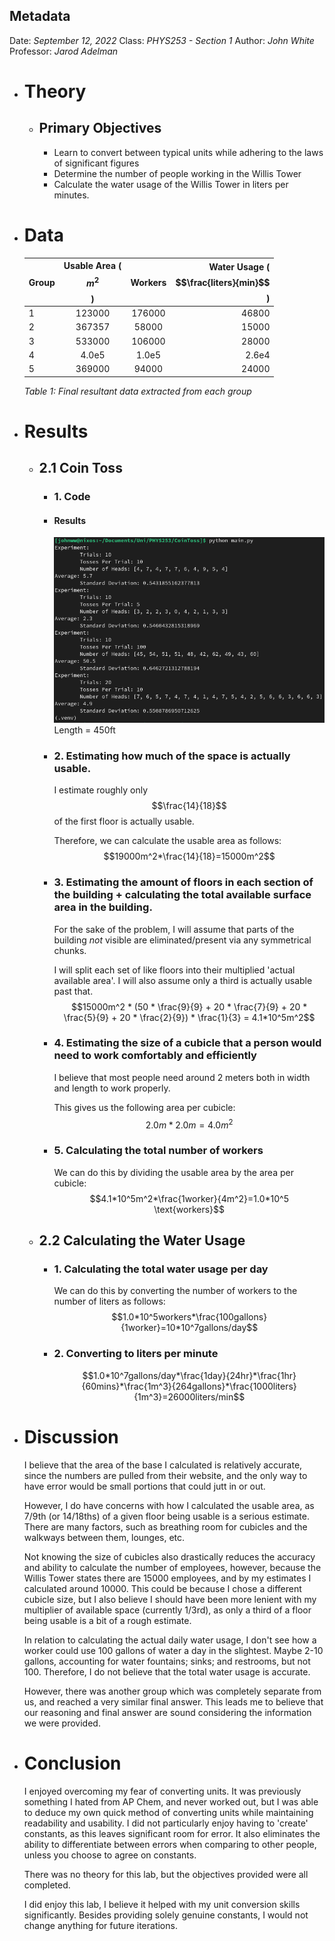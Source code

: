 ## Metadata
Date: *September 12, 2022*
Class: *PHYS253 - Section 1*
Author: *John White*
Professor: *Jarod Adelman*
- # Theory
	- ## Primary Objectives
	  * Learn to convert between typical units while adhering to the laws of significant figures
	  * Determine the number of people working in the Willis Tower
	  * Calculate the water usage of the Willis Tower in liters per minutes.
- # Data
  |Group|Usable Area ($$m^2$$)|Workers|Water Usage ($$\frac{liters}{min}$$)|
  |------|:------------------------:|:-------:|-------------------------------------:|
  |1|123000|176000|46800|
  |2|367357|58000|15000|
  |3|533000|106000|28000|
  |4|4.0e5|1.0e5|2.6e4|
  |5|369000|94000|24000|
  *Table 1: Final resultant data extracted from each group*
- # Results
	- ## 2.1 Coin Toss
		- ### 1. Code
		- #### Results
		  ![image.png](../assets/image_1695168961756_0.png) Length = 450ft
		- ### 2. Estimating how much of the space is actually usable. 
		  I estimate roughly only $$\frac{14}{18}$$ of the first floor is actually usable.
		  
		  Therefore, we can calculate the usable area as follows:
		  $$19000m^2*\frac{14}{18}=15000m^2$$
		- ### 3. Estimating the amount of floors in each section of the building + calculating the total available surface area in the building. 
		  
		  For the sake of the problem, I will assume that parts of the building *not* visible are eliminated/present via any symmetrical chunks.
		  
		  I will split each set of like floors into their multiplied 'actual available area'. I will also assume only a third is actually usable past that.
		  $$15000m^2 * (50 * \frac{9}{9} + 20 * \frac{7}{9} + 20 * \frac{5}{9} + 20 * \frac{2}{9}) * \frac{1}{3} = 4.1*10^5m^2$$
		- ### 4. Estimating the size of a cubicle that a person would need to work comfortably and efficiently
		  I believe that most people need around 2 meters both in width and length to work properly.
		  
		  This gives us the following area per cubicle:
		  $$2.0m*2.0m=4.0m^2$$
		- ### 5. Calculating the total number of workers
		  We can do this by dividing the usable area by the area per cubicle:
		  $$4.1*10^5m^2*\frac{1worker}{4m^2}=1.0*10^5 \text{workers}$$
	- ## 2.2 Calculating the Water Usage
		- ### 1. Calculating the total water usage per day
		  We can do this by converting the number of workers to the number of liters as follows:
		  $$1.0*10^5workers*\frac{100gallons}{1worker}=10*10^7gallons/day$$
		- ### 2. Converting to liters per minute
		  $$1.0*10^7gallons/day*\frac{1day}{24hr}*\frac{1hr}{60mins}*\frac{1m^3}{264gallons}*\frac{1000liters}{1m^3}=26000liters/min$$
- # Discussion
  I believe that the area of the base I calculated is relatively accurate, since the numbers are pulled from their website, and the only way to have error would be small portions that could jutt in or out. 
  
  However, I do have concerns with how I calculated the usable area, as 7/9th (or 14/18ths) of a given floor being usable is a serious estimate. There are many factors, such as breathing room for cubicles and the walkways between them, lounges, etc.
  
  Not knowing the size of cubicles also drastically reduces the accuracy and ability to calculate the number of employees, however, because the Willis Tower states there are 15000 employees, and by my estimates I calculated around 10000. This could be because I chose a different cubicle size, but I also believe I should have been more lenient with my multiplier of available space (currently 1/3rd), as only a third of a floor being usable is a bit of a rough estimate.
  
  In relation to calculating the actual daily water usage, I don't see how a worker could use 100 gallons of water a day in the slightest. Maybe 2-10 gallons, accounting for water fountains; sinks; and restrooms, but not 100. Therefore, I do not believe that the total water usage is accurate.
  
  However, there was another group which was completely separate from us, and reached a very similar final answer. This leads me to believe that our reasoning and final answer are sound considering the information we were provided.
- # Conclusion
  I enjoyed overcoming my fear of converting units. It was previously something I hated from AP Chem, and never worked out, but I was able to deduce my own quick method of converting units while maintaining readability and usability. I did not particularly enjoy having to 'create' constants, as this leaves significant room for error. It also eliminates the ability to differentiate between errors when comparing to other people, unless you choose to agree on constants.
  
  There was no theory for this lab, but the objectives provided were all completed.
  
  I did enjoy this lab, I believe it helped with my unit conversion skills significantly. Besides providing solely genuine constants, I would not change anything for future iterations.